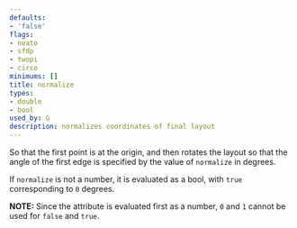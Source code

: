 ```yaml
---
defaults:
- 'false'
flags:
- neato
- sfdp
- twopi
- circo
minimums: []
title: normalize
types:
- double
- bool
used_by: G
description: normalizes coordinates of final layout
---
```

So that the first point is at the
origin, and then rotates the layout so that the angle of the first edge is
specified by the value of `normalize` in degrees.

If `normalize` is not a number, it is evaluated as a bool, with `true`
corresponding to `0` degrees.

**NOTE:** Since the attribute is evaluated first as a number, `0` and `1`
cannot be used for `false` and `true`.
